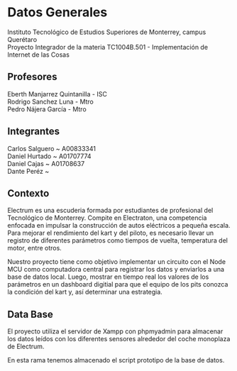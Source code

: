 # Datos Generales

Instituto Tecnológico de Estudios Superiores de Monterrey, campus Querétaro \
Proyecto Integrador de la materia TC1004B.501 - Implementación de Internet de las Cosas

## Profesores

Eberth Manjarrez Quintanilla - ISC \
Rodrigo Sanchez Luna - Mtro \
Pedro Nájera García - Mtro

## Integrantes

Carlos Salguero ~ A00833341 \
Daniel Hurtado ~ A01707774 \
Daniel Cajas ~ A01708637 \
Dante Peréz ~

## Contexto

Electrum es una escuderia formada por estudiantes de profesional del Tecnológico de Monterrey. Compite en Electraton, una competencia enfocada en impulsar la construcción de autos eléctricos a pequeña escala. Para mejorar el rendimiento del kart y del piloto, es necesario llevar un registro de diferentes parámetros como tiempos de vuelta, temperatura del motor, entre otros.

Nuestro proyecto tiene como objetivo implementar un circuito con el Node MCU como computadora central para registrar los datos y enviarlos a una base de datos local. Luego, mostrar en tiempo real los valores de los parámetros en un dashboard digitial para que el equipo de los pits conozca la condición del kart y, así determinar una estrategia.

## Data Base

El proyecto utiliza el servidor de Xampp con phpmyadmin para almacenar los datos leídos
con los diferentes sensores alrededor del coche monoplaza de Electrum.

En esta rama tenemos almacenado el script prototipo de la base de datos.
